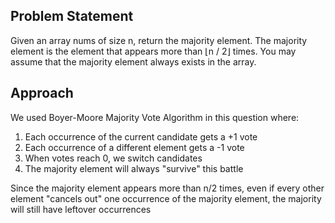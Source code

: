 ## Problem Statement

Given an array nums of size n, return the majority element.
The majority element is the element that appears more than ⌊n / 2⌋ times. You may assume that the majority element always exists in the array.

## Approach

We used Boyer-Moore Majority Vote Algorithm in this question where:
1. Each occurrence of the current candidate gets a +1 vote
2. Each occurrence of a different element gets a -1 vote
3. When votes reach 0, we switch candidates
4. The majority element will always "survive" this battle

Since the majority element appears more than n/2 times, even if every other element "cancels out" one occurrence of the majority element, the majority will still have leftover occurrences
